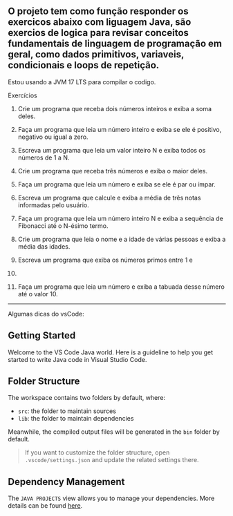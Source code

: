 
## O projeto tem como função responder os exercicos abaixo com liguagem Java, são exercios de logica para revisar conceitos fundamentais de linguagem de programação em geral, como dados primitivos, variaveis, condicionais e loops de repetição.

Estou usando a JVM 17 LTS para compilar o codigo.


Exercícios

1. Crie um programa que receba dois números inteiros e exiba a
soma deles.

2. Faça um programa que leia um número inteiro e exiba se ele é
positivo, negativo ou igual a zero.

3. Escreva um programa que leia um valor inteiro N e exiba todos
os números de 1 a N.

4. Crie um programa que receba três números e exiba o maior
deles.

5. Faça um programa que leia um número e exiba se ele é par ou
ímpar.

6. Escreva um programa que calcule e exiba a média de três
notas informadas pelo usuário.

7. Faça um programa que leia um número inteiro N e exiba a
sequência de Fibonacci até o N-ésimo termo.

8. Crie um programa que leia o nome e a idade de várias pessoas
e exiba a média das idades.

9. Escreva um programa que exiba os números primos entre 1 e
100.

10. Faça um programa que leia um número e exiba a tabuada
desse número até o valor 10.

------------------------------------------------------------------------------------------------------------

Algumas dicas do vsCode:

## Getting Started

Welcome to the VS Code Java world. Here is a guideline to help you get started to write Java code in Visual Studio Code.

## Folder Structure

The workspace contains two folders by default, where:

- `src`: the folder to maintain sources
- `lib`: the folder to maintain dependencies

Meanwhile, the compiled output files will be generated in the `bin` folder by default.

> If you want to customize the folder structure, open `.vscode/settings.json` and update the related settings there.

## Dependency Management

The `JAVA PROJECTS` view allows you to manage your dependencies. More details can be found [here](https://github.com/microsoft/vscode-java-dependency#manage-dependencies).
